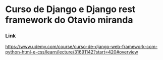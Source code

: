 # Curso de Django e Django rest framework do Otavio miranda

### Link 
<a>https://www.udemy.com/course/curso-de-django-web-framework-com-python-html-e-css/learn/lecture/31691142?start=420#overview</a>
